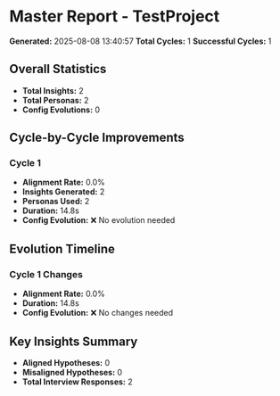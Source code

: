 # Master Report - TestProject

**Generated:** 2025-08-08 13:40:57
**Total Cycles:** 1
**Successful Cycles:** 1

## Overall Statistics

- **Total Insights:** 2
- **Total Personas:** 2
- **Config Evolutions:** 0

## Cycle-by-Cycle Improvements

### Cycle 1

- **Alignment Rate:** 0.0%
- **Insights Generated:** 2
- **Personas Used:** 2
- **Duration:** 14.8s
- **Config Evolution:** ❌ No evolution needed

## Evolution Timeline

### Cycle 1 Changes

- **Alignment Rate:** 0.0%
- **Duration:** 14.8s
- **Config Evolution:** ❌ No changes needed

## Key Insights Summary

- **Aligned Hypotheses:** 0
- **Misaligned Hypotheses:** 0
- **Total Interview Responses:** 2

